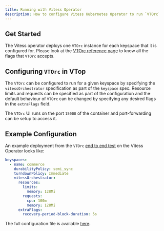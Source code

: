 ```yaml
---
title: Running with Vitess Operator
description: How to configure Vitess Kubernetes Operator to run `VTOrc`
---
```


## Get Started

The Vitess operator deploys one `VTOrc` instance for each keyspace that it is configured for. Please look at the [VTOrc reference page](../../programs/vtorc)
to know all the flags that `VTOrc` accepts.

## Configuring `VTOrc` in VTop

The `VTOrc` can be configured to run for a given keyspace by specifying the `vitessOrchestrator` specification as part of the `keyspace` spec.
Resource limits and requests can be specified as part of the configuration and the default behaviour of `VTOrc` can be changed by specifying any 
desired flags in the `extraFlags` field.

The `VTOrc` UI runs on the port `15000` of the container and port-forwarding can be setup to access it.

## Example Configuration

An example deployment from the `VTOrc` [end to end test](https://github.com/planetscale/vitess-operator/tree/main/test/endtoend) on the Vitess Operator looks like:
```yaml
keyspaces:
  - name: commerce
    durabilityPolicy: semi_sync
    turndownPolicy: Immediate
    vitessOrchestrator:
      resources:
        limits:
          memory: 128Mi
        requests:
          cpu: 100m
          memory: 128Mi
      extraFlags:
        recovery-period-block-duration: 5s
```

The full configuration file is available [here](https://github.com/planetscale/vitess-operator/blob/main/test/endtoend/operator/101_initial_cluster_vtorc_vtadmin.yaml).


